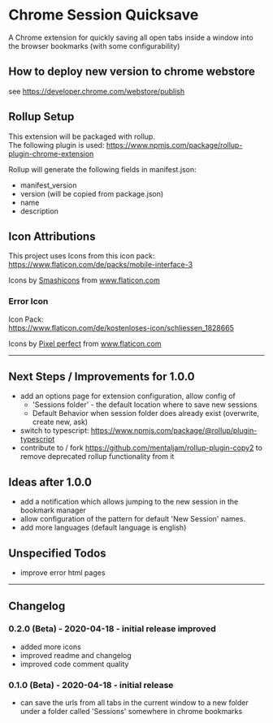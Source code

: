 # Chrome Session Quicksave

A Chrome extension for quickly saving all open tabs inside a window into the browser bookmarks (with some configurability)

## How to deploy new version to chrome webstore

see https://developer.chrome.com/webstore/publish

## Rollup Setup

This extension will be packaged with rollup.  
The following plugin is used: <https://www.npmjs.com/package/rollup-plugin-chrome-extension>

Rollup will generate the following fields in manifest.json:

-   manifest_version
-   version (will be copied from package.json)
-   name
-   description

## Icon Attributions

This project uses Icons from this icon pack:  
<https://www.flaticon.com/de/packs/mobile-interface-3>

<div>Icons by <a href="https://www.flaticon.com/de/autoren/smashicons" title="Smashicons">Smashicons</a> from <a href="https://www.flaticon.com/de/" title="Flaticon">www.flaticon.com</a></div>

### Error Icon

Icon Pack:  
<https://www.flaticon.com/de/kostenloses-icon/schliessen_1828665>

<div>Icons by <a href="https://www.flaticon.com/de/autoren/pixel-perfect" title="Pixel perfect">Pixel perfect</a> from <a href="https://www.flaticon.com/de/" title="Flaticon">www.flaticon.com</a></div>

---

## Next Steps / Improvements for 1.0.0

-   add an options page for extension configuration, allow config of
    -   'Sessions folder' - the default location where to save new sessions
    -   Default Behavior when session folder does already exist (overwrite, create new, ask)
-   switch to typescript: https://www.npmjs.com/package/@rollup/plugin-typescript
-   contribute to / fork https://github.com/mentaljam/rollup-plugin-copy2
    to remove deprecated rollup functionality from it

## Ideas after 1.0.0

-   add a notification which allows jumping to the new session in the bookmark manager
-   allow configuration of the pattern for default 'New Session' names.
-   add more languages (default language is english)

## Unspecified Todos

-   improve error html pages

---

## Changelog

### 0.2.0 (Beta) - 2020-04-18 - initial release improved

-   added more icons
-   improved readme and changelog
-   improved code comment quality

### 0.1.0 (Beta) - 2020-04-18 - initial release

-   can save the urls from all tabs in the current window to a new folder under a folder called 'Sessions' somewhere in chrome bookmarks
